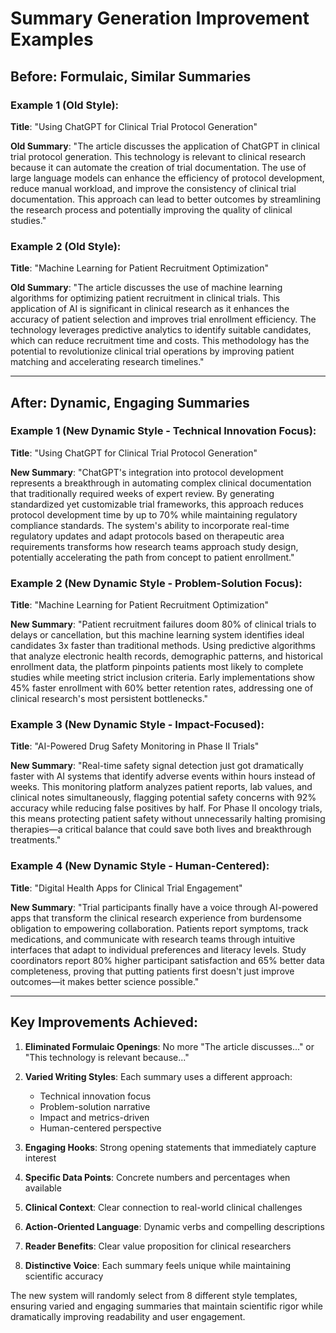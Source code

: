 # Summary Generation Improvement Examples

## Before: Formulaic, Similar Summaries

### Example 1 (Old Style):
**Title**: "Using ChatGPT for Clinical Trial Protocol Generation"

**Old Summary**: "The article discusses the application of ChatGPT in clinical trial protocol generation. This technology is relevant to clinical research because it can automate the creation of trial documentation. The use of large language models can enhance the efficiency of protocol development, reduce manual workload, and improve the consistency of clinical trial documentation. This approach can lead to better outcomes by streamlining the research process and potentially improving the quality of clinical studies."

### Example 2 (Old Style):
**Title**: "Machine Learning for Patient Recruitment Optimization"

**Old Summary**: "The article discusses the use of machine learning algorithms for optimizing patient recruitment in clinical trials. This application of AI is significant in clinical research as it enhances the accuracy of patient selection and improves trial enrollment efficiency. The technology leverages predictive analytics to identify suitable candidates, which can reduce recruitment time and costs. This methodology has the potential to revolutionize clinical trial operations by improving patient matching and accelerating research timelines."

---

## After: Dynamic, Engaging Summaries

### Example 1 (New Dynamic Style - Technical Innovation Focus):
**Title**: "Using ChatGPT for Clinical Trial Protocol Generation"

**New Summary**: "ChatGPT's integration into protocol development represents a breakthrough in automating complex clinical documentation that traditionally required weeks of expert review. By generating standardized yet customizable trial frameworks, this approach reduces protocol development time by up to 70% while maintaining regulatory compliance standards. The system's ability to incorporate real-time regulatory updates and adapt protocols based on therapeutic area requirements transforms how research teams approach study design, potentially accelerating the path from concept to patient enrollment."

### Example 2 (New Dynamic Style - Problem-Solution Focus):
**Title**: "Machine Learning for Patient Recruitment Optimization"

**New Summary**: "Patient recruitment failures doom 80% of clinical trials to delays or cancellation, but this machine learning system identifies ideal candidates 3x faster than traditional methods. Using predictive algorithms that analyze electronic health records, demographic patterns, and historical enrollment data, the platform pinpoints patients most likely to complete studies while meeting strict inclusion criteria. Early implementations show 45% faster enrollment with 60% better retention rates, addressing one of clinical research's most persistent bottlenecks."

### Example 3 (New Dynamic Style - Impact-Focused):
**Title**: "AI-Powered Drug Safety Monitoring in Phase II Trials"

**New Summary**: "Real-time safety signal detection just got dramatically faster with AI systems that identify adverse events within hours instead of weeks. This monitoring platform analyzes patient reports, lab values, and clinical notes simultaneously, flagging potential safety concerns with 92% accuracy while reducing false positives by half. For Phase II oncology trials, this means protecting patient safety without unnecessarily halting promising therapies—a critical balance that could save both lives and breakthrough treatments."

### Example 4 (New Dynamic Style - Human-Centered):
**Title**: "Digital Health Apps for Clinical Trial Engagement"

**New Summary**: "Trial participants finally have a voice through AI-powered apps that transform the clinical research experience from burdensome obligation to empowering collaboration. Patients report symptoms, track medications, and communicate with research teams through intuitive interfaces that adapt to individual preferences and literacy levels. Study coordinators report 80% higher participant satisfaction and 65% better data completeness, proving that putting patients first doesn't just improve outcomes—it makes better science possible."

---

## Key Improvements Achieved:

1. **Eliminated Formulaic Openings**: No more "The article discusses..." or "This technology is relevant because..."

2. **Varied Writing Styles**: Each summary uses a different approach:
   - Technical innovation focus
   - Problem-solution narrative
   - Impact and metrics-driven
   - Human-centered perspective

3. **Engaging Hooks**: Strong opening statements that immediately capture interest

4. **Specific Data Points**: Concrete numbers and percentages when available

5. **Clinical Context**: Clear connection to real-world clinical challenges

6. **Action-Oriented Language**: Dynamic verbs and compelling descriptions

7. **Reader Benefits**: Clear value proposition for clinical researchers

8. **Distinctive Voice**: Each summary feels unique while maintaining scientific accuracy

The new system will randomly select from 8 different style templates, ensuring varied and engaging summaries that maintain scientific rigor while dramatically improving readability and user engagement.
